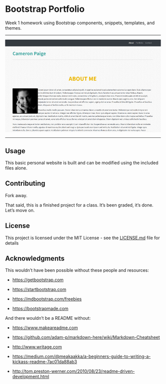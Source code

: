 # Bootstrap Portfolio

Week 1 homework using Bootstrap components, snippets, templates, and themes.

-----

![About Page Screen Capture](img/index-capture.png)

-----


## Usage

This basic personal website is built and can be modified using the included
files alone.


## Contributing

Fork away.

That said, this is a finished project for a class. It’s been graded, it’s done.
Let’s move on.


## License

This project is licensed under the MIT License - see the
[LICENSE.md](LICENSE.md) file for details


## Acknowledgments

This wouldn’t have been possible without these people and resources:

* https://getbootstrap.com

* https://startbootstrap.com

* https://mdbootstrap.com/freebies

* https://bootstrapmade.com


And there wouldn’t be a README without:

* https://www.makeareadme.com

* https://github.com/adam-p/markdown-here/wiki/Markdown-Cheatsheet

* http://www.writage.com

* https://medium.com/@meakaakka/a-beginners-guide-to-writing-a-kickass-readme-7ac01da88ab3

* http://tom.preston-werner.com/2010/08/23/readme-driven-development.html